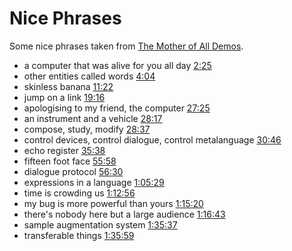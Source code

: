 # Nice Phrases

Some nice phrases taken from [The Mother of All Demos](https://www.youtube.com/watch?v=yJDv-zdhzMY).

* a computer that was alive for you all day [2:25](https://youtu.be/yJDv-zdhzMY?t=145)
* other entities called words [4:04](https://youtu.be/yJDv-zdhzMY?t=244)
* skinless banana [11:22](https://youtu.be/yJDv-zdhzMY?t=682)
* jump on a link [19:16](https://youtu.be/yJDv-zdhzMY?t=1156)
* apologising to my friend, the computer [27:25](https://youtu.be/yJDv-zdhzMY?t=1645)
* an instrument and a vehicle [28:17](https://youtu.be/yJDv-zdhzMY?t=1697)
* compose, study, modify [28:37](https://youtu.be/yJDv-zdhzMY?t=1717)
* control devices, control dialogue, control metalanguage [30:46](https://youtu.be/yJDv-zdhzMY?t=1846)
* echo register [35:38](https://youtu.be/yJDv-zdhzMY?t=2138)
* fifteen foot face [55:58](https://youtu.be/yJDv-zdhzMY?t=3358)
* dialogue protocol [56:30](https://youtu.be/yJDv-zdhzMY?t=3390)
* expressions in a language [1:05:29](https://youtu.be/yJDv-zdhzMY?t=3929)
* time is crowding us [1:12:56](https://youtu.be/yJDv-zdhzMY?t=4376)
* my bug is more powerful than yours [1:15:20](https://youtu.be/yJDv-zdhzMY?t=4520)
* there's nobody here but a large audience [1:16:43](https://youtu.be/yJDv-zdhzMY?t=4603)
* sample augmentation system [1:35:37](https://youtu.be/yJDv-zdhzMY?t=5737)
* transferable things [1:35:59](https://youtu.be/yJDv-zdhzMY?t=5759)
